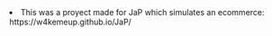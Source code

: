 <li>This was a proyect made for JaP which simulates an ecommerce: https://w4kemeup.github.io/JaP/</il>

